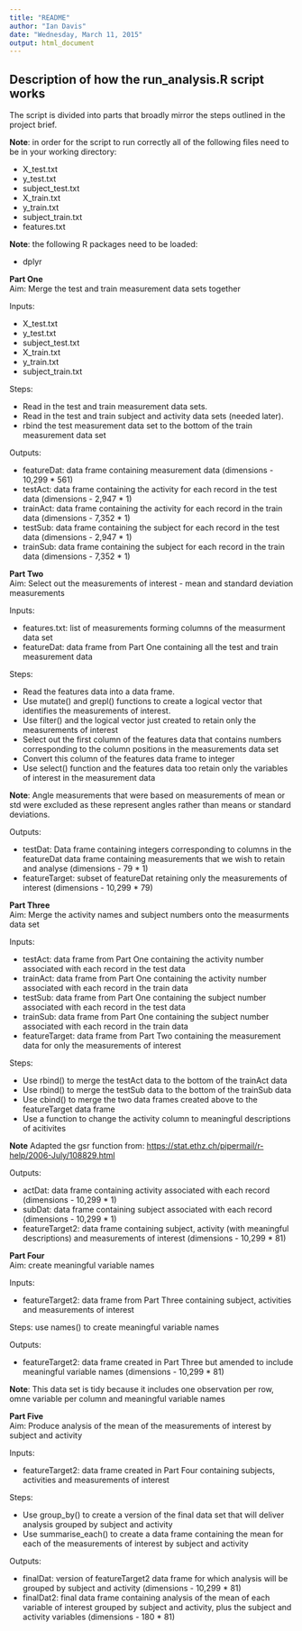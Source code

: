 ```yaml
---
title: "README"
author: "Ian Davis"
date: "Wednesday, March 11, 2015"
output: html_document
---
```


Description of how the run_analysis.R script works
--------------------------------------------------

The script is divided into parts that broadly mirror the steps outlined in the project brief.  
  
**Note**: in order for the script to run correctly all of the following files need to be in your working directory:  

* X_test.txt  
* y_test.txt
* subject_test.txt
* X_train.txt
* y_train.txt
* subject_train.txt
* features.txt  

**Note**: the following R packages need to be loaded:    

* dplyr

**Part One**  
Aim: Merge the test and train measurement data sets together  

Inputs:  

* X_test.txt  
* y_test.txt  
* subject_test.txt  
* X_train.txt  
* y_train.txt  
* subject_train.txt  

Steps:  

* Read in the test and train measurement data sets. 
* Read in the test and train subject and activity data sets (needed later). 
* rbind the test measurement data set to the bottom of the train measurement data set  

Outputs:    

* featureDat: data frame containing measurement data (dimensions - 10,299 * 561) 
* testAct: data frame containing the activity for each record in the test data (dimensions - 2,947 * 1)
* trainAct: data frame containing the activity for each record in the train data (dimensions - 7,352 * 1) 
* testSub: data frame containing the subject for each record in the test data (dimensions - 2,947 * 1)
* trainSub: data frame containing the subject for each record in the train data (dimensions - 7,352 * 1)

**Part Two**  
Aim: Select out the measurements of interest - mean and standard deviation measurements

Inputs:      

* features.txt: list of measurements forming columns of the measurment data set
* featureDat: data frame from Part One containing all the test and train measurement data  

Steps:    

* Read the features data into a data frame.
* Use mutate() and grepl() functions to create a logical vector that identifies the measurements of interest.
* Use filter() and the logical vector just created to retain only the measurements of interest
* Select out the first column of the features data that contains numbers corresponding to the column positions in the measurements data set
* Convert this column of the features data frame to integer
* Use select() function and the features data too retain only the variables of interest in the measurement data  

**Note**: Angle measurements that were based on measurements of mean or std were excluded as these represent angles rather than means or standard deviations.  

Outputs:    

* testDat: Data frame containing integers corresponding to columns in the featureDat data frame containing measurements that we wish to retain and analyse (dimensions - 79 * 1)
* featureTarget: subset of featureDat retaining only the measurements of interest (dimensions - 10,299 * 79)  

**Part Three**  
Aim: Merge the activity names and subject numbers onto the measurments data set  

Inputs:  

* testAct: data frame from Part One containing the activity number associated with each record in the test data
* trainAct: data frame from Part One containing the activity number associated with each record in the train data
* testSub: data frame from Part One containing the subject number associated with each record in the test data
* trainSub: data frame from Part One containing the subject number associated with each record in the train data
* featureTarget: data frame from Part Two containing the measurement data for only the measurements of interest

Steps:    

* Use rbind() to merge the testAct data to the bottom of the trainAct data
* Use rbind() to merge the testSub data to the bottom of the trainSub data
* Use cbind() to merge the two data frames created above to the featureTarget data frame
* Use a function to change the activity column to meaningful descriptions of acitivites

**Note** Adapted the gsr function from: <https://stat.ethz.ch/pipermail/r-help/2006-July/108829.html>

Outputs:    

* actDat: data frame containing activity associated with each record (dimensions - 10,299 * 1)
* subDat: data frame containing subject associated with each record (dimensions - 10,299 * 1)
* featureTarget2: data frame containing subject, activity (with meaningful descriptions) and measurements of interest (dimensions - 10,299 * 81)  

**Part Four**  
Aim: create meaningful variable names  

Inputs:  

* featureTarget2: data frame from Part Three containing subject, activities and measurements of interest  

Steps: use names() to create meaningful variable names  

Outputs:  

* featureTarget2: data frame created in Part Three but amended to include meaningful variable names (dimensions - 10,299 * 81)

**Note**: This data set is tidy because it includes one observation per row, omne variable per column and meaningful variable names  

**Part Five**  
Aim: Produce analysis of the mean of the measurements of interest by subject and activity  

Inputs:  

* featureTarget2: data frame created in Part Four containing subjects, activities and measurements of interest

Steps:  

* Use group_by() to create a version of the final data set that will deliver analysis grouped by subject and activity
* Use summarise_each() to create a data frame containing the mean for each of the measurements of interest by subject and activity  

Outputs:  

* finalDat: version of featureTarget2 data frame for which analysis will be grouped by subject and activity (dimensions - 10,299 * 81)
* finalDat2: final data frame containing analysis of the mean of each variable of interest grouped by subject and activity, plus the subject and activity variables (dimensions - 180 * 81) 

